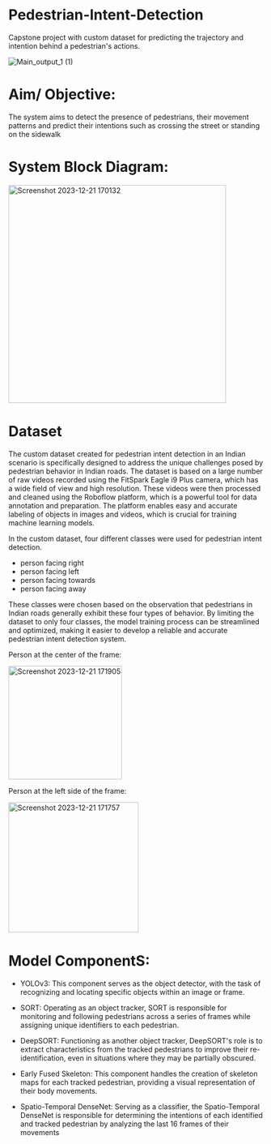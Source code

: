 # Pedestrian-Intent-Detection

Capstone project with custom dataset for predicting the trajectory and intention behind a pedestrian's actions.


  ![Main_output_1 (1)](https://github.com/Vedika1102/Pedestrian-Intent-Detection/assets/88620694/3238a5c9-81f2-479e-8726-b079e7b0137c)


# Aim/ Objective:

The system aims to detect the presence of pedestrians, their movement patterns and predict their intentions such as crossing the street or standing on the sidewalk

# System Block Diagram:
<img width="430" alt="Screenshot 2023-12-21 170132" src="https://github.com/Vedika1102/Pedestrian-Intent-Detection/assets/88620694/d1d55410-22ca-4d95-ac67-937c0fa8a6d2">


# Dataset

The custom dataset created for pedestrian intent detection in an Indian scenario is specifically designed to address the unique challenges posed by pedestrian
behavior in Indian roads. The dataset is based on a large number of raw videos recorded using the FitSpark Eagle i9 Plus camera, which has a wide field of view and high resolution. These videos were then processed and cleaned using the Roboflow platform, which is a powerful tool for data annotation and preparation. The platform enables easy and accurate labeling of objects in images and videos, which is crucial for training machine learning models.

In the custom dataset, four different classes were used for pedestrian intent detection. 

* person facing right
* person facing left
* person facing towards
* person facing away

These classes were chosen based on the observation that pedestrians in Indian roads generally exhibit these four types of behavior. By limiting the dataset to only four classes, the model training process can be streamlined and optimized, making it easier to develop a reliable and accurate pedestrian intent detection system.

Person at the center of the frame:

<img width="224" alt="Screenshot 2023-12-21 171905" src="https://github.com/Vedika1102/Pedestrian-Intent-Detection/assets/88620694/adccccef-23cc-430b-a684-0416cda98126">

Person at the left side of the frame:

<img width="257" alt="Screenshot 2023-12-21 171757" src="https://github.com/Vedika1102/Pedestrian-Intent-Detection/assets/88620694/4a5899f7-a57a-4834-886a-278488f07f94">


# Model ComponentS:

* YOLOv3: This component serves as the object detector, with the task of recognizing and locating specific objects within an image or frame.

* SORT: Operating as an object tracker, SORT is responsible for monitoring and following pedestrians across a series of frames while assigning unique identifiers to each pedestrian.

* DeepSORT: Functioning as another object tracker, DeepSORT's role is to extract characteristics from the tracked pedestrians to improve their re-identification, even in situations where they may be partially obscured.

* Early Fused Skeleton: This component handles the creation of skeleton maps for each tracked pedestrian, providing a visual representation of their body movements.

* Spatio-Temporal DenseNet: Serving as a classifier, the Spatio-Temporal DenseNet is responsible for determining the intentions of each identified and tracked pedestrian by analyzing the last 16 frames of their movements

